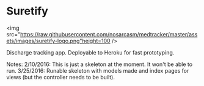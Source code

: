 # Suretify
<img src="https://raw.githubusercontent.com/nosarcasm/medtracker/master/assets/images/suretify-logo.png"height=100 />

Discharge tracking app. Deployable to Heroku for fast prototyping.

Notes:
2/10/2016: This is just a skeleton at the moment. It won't be able to run.
3/25/2016: Runable skeleton with models made and index pages for views (but the controller needs to be built).
